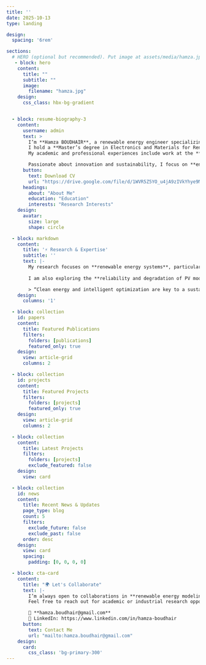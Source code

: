 ```yaml
---
title: ''
date: 2025-10-13
type: landing

design:
  spacing: '6rem'

sections:
  # HERO (optional but recommended). Put image at assets/media/hamza.jpg
   - block: hero
    content:
      title: ""
      subtitle: ""
      image:
        filename: "hamza.jpg"
    design:
      css_class: hbx-bg-gradient


  - block: resume-biography-3
    content:
      username: admin
      text: >
        I’m **Hamza BOUDHAIR**, a renewable energy engineer specializing in the **modeling, simulation, and optimization** of photovoltaic and wind systems.  
        I hold a **Master’s degree in Electronics and Materials for Renewable and New Energies** from the Faculty of Polydisciplinary Studies of Ouarzazate (Morocco).  
        My academic and professional experiences include work at the **ENSA Agadir Energy & Environment Laboratory**, **ECOWATT**, and the **Regional Directorate of Energy**.  

        Passionate about innovation and sustainability, I focus on **energy efficiency**, **hybrid storage**, and the integration of **AI-based optimization** into energy systems.
      button:
        text: Download CV
        url: "https://drive.google.com/file/d/1WVR5Z5YO_u4jA9zIVkYhye9MBx3cq6_C/view?usp=sharing"
      headings:
        about: "About Me"
        education: "Education"
        interests: "Research Interests"
    design:
      avatar:
        size: large
        shape: circle

  - block: markdown
    content:
      title: '⚡ Research & Expertise'
      subtitle: ''
      text: |-
        My research focuses on **renewable energy systems**, particularly the **simulation, optimization, and techno-economic analysis** of solar and wind systems.  
        
        I am also exploring the **reliability and degradation of PV modules** in desert environments, **hybrid energy storage** (including gravity-based systems), and **AI applications** for energy performance optimization.

        > “Clean energy and intelligent optimization are key to a sustainable future.”
    design:
      columns: '1'

  - block: collection
    id: papers
    content:
      title: Featured Publications
      filters:
        folders: [publications]
        featured_only: true
    design:
      view: article-grid
      columns: 2

  - block: collection
    id: projects
    content:
      title: Featured Projects
      filters:
        folders: [projects]
        featured_only: true
    design:
      view: article-grid
      columns: 2

  - block: collection
    content:
      title: Latest Projects
      filters:
        folders: [projects]
        exclude_featured: false
    design:
      view: card

  - block: collection
    id: news
    content:
      title: Recent News & Updates
      page_type: blog
      count: 5
      filters:
        exclude_future: false
        exclude_past: false
      order: desc
    design:
      view: card
      spacing:
        padding: [0, 0, 0, 0]

  - block: cta-card
    content:
      title: "🌍 Let's Collaborate"
      text: |-
        I’m always open to collaborations in **renewable energy modeling, optimization, and AI-assisted design**.  
        Feel free to reach out for academic or industrial research opportunities.

        📧 **hamza.boudhair@gmail.com**  
        🔗 LinkedIn: https://www.linkedin.com/in/hamza-boudhair
      button:
        text: Contact Me
        url: "mailto:hamza.boudhair@gmail.com"
    design:
      card:
        css_class: 'bg-primary-300'
---
```

